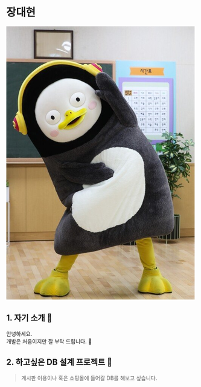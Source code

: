 # 장대현  
<img src = ".\photo\13ad8802ef362fb44913be27b4c25745.jpg">


## 1. 자기 소개  🍈
안녕하세요.  
개발은 처음이지만 잘 부탁 드립니다.  🎎

## 2. 하고싶은 DB 설계 프로젝트  🌽 

> 게시판 이용이나 혹은 쇼핑몰에 들어갈 DB를 해보고 싶습니다.
